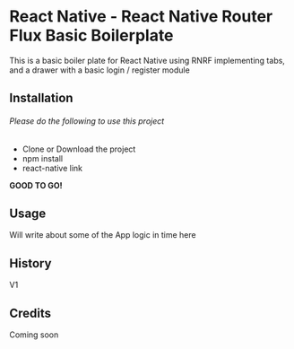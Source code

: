 # React Native - React Native Router Flux Basic Boilerplate

This is a basic boiler plate for React Native using RNRF implementing tabs, and a drawer with a basic login / register module

## Installation

###### Please do the following to use this project

- Clone or Download the project
- npm install
- react-native link

**GOOD TO GO!**

## Usage

Will write about some of the App logic in time here

## History

V1

## Credits

Coming soon
